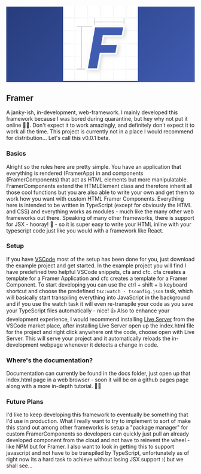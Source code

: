 <p align="center" style="background: linear-gradient(315deg, rgb(64, 92, 177), rgb(39, 60, 124));">
  <img width="200" src="/assets/Framer.png">
</p>

## Framer
A janky-ish, in-development, web-framework. I mainly developed this framework because I was bored during quarantine, but hey why not put it online 🤷‍♂️. Don't expect it to work amazingly, and definitely don't expect it to work all the time. This project is currently not in a place I would recommend for distribution... Let's call this v0.0.1 beta.

### Basics
Alright so the rules here are pretty simple. You have an application that everything is rendered (FramerApp) in and components (FramerComponents) that act as HTML elements but more manipulatable. FramerComponents extend the HTMLElement class and therefore inherit all those cool functions but you are also able to write your own and get them to work how you want with custom HTML Framer Components. Everything here is intended to be written in TypeScript (except for obviously the HTML and CSS) and everything works as modules - much like the many other web frameworks out there. Speaking of many other frameworks, there is support for JSX - hooray! 🎉 - so it is super easy to write your HTML inline with your typescript code just like you would with a framework like React.

### Setup
If you have [VSCode](https://code.visualstudio.com/download) most of the setup has been done for you, just download the example project and get started. In the example project you will find I have predefined two helpful VSCode snippets, cfa and cfc. cfa creates a template for a Framer Application and cfc creates a template for a Framer Component. To start developing you can use the ctrl + shift + b keyboard shortcut and choose the predefined `tsc:watch - tsconfig.json` task, which will basically start transpiling everything into JavaScript in the background and if you use the watch task it will even re-transpile your code as you save your TypeScript files automatically - nice! 👍 Also to enhance your development experience, I would recommend installing [Live Server](https://marketplace.visualstudio.com/items?itemName=ritwickdey.LiveServer) from the VSCode market place, after installing Live Server open up the index.html file for the project and right click anywhere ont the code, choose open with Live Server. This will serve your project and it automatically reloads the in-development webpage whenever it detects a change in code.  

### Where's the documentation?
Documentation can currently be found in the docs folder, just open up that index.html page in a web browser - soon it will be on a github pages page along with a more in-depth tutorial. 👨‍💻

### Future Plans
I'd like to keep developing this framework to eventually be something that I'd use in production. What I really want to try to implement to sort of make this stand out among other frameworks is setup a "package manager" for custom FramerComponents so developers can quickly just pull an already developed component from the cloud and not have to reinvent the wheel - like NPM but for Framer. I also want to look in getting this to support javascript and not have to be transpiled by TypeScript, unfortunately as of right now its a hard task to achieve without losing JSX support :( but we shall see...
